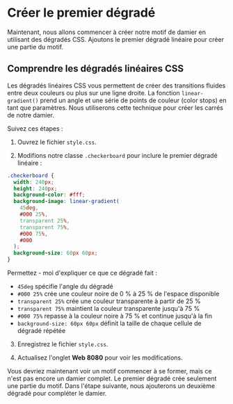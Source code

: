 # Créer le premier dégradé

Maintenant, nous allons commencer à créer notre motif de damier en utilisant des dégradés CSS. Ajoutons le premier dégradé linéaire pour créer une partie du motif.

## Comprendre les dégradés linéaires CSS

Les dégradés linéaires CSS vous permettent de créer des transitions fluides entre deux couleurs ou plus sur une ligne droite. La fonction `linear-gradient()` prend un angle et une série de points de couleur (color stops) en tant que paramètres. Nous utiliserons cette technique pour créer les carrés de notre damier.

Suivez ces étapes :

1. Ouvrez le fichier `style.css`.

2. Modifions notre classe `.checkerboard` pour inclure le premier dégradé linéaire :

```css
.checkerboard {
  width: 240px;
  height: 240px;
  background-color: #fff;
  background-image: linear-gradient(
    45deg,
    #000 25%,
    transparent 25%,
    transparent 75%,
    #000 75%,
    #000
  );
  background-size: 60px 60px;
}
```

Permettez - moi d'expliquer ce que ce dégradé fait :

- `45deg` spécifie l'angle du dégradé
- `#000 25%` crée une couleur noire de 0 % à 25 % de l'espace disponible
- `transparent 25%` crée une couleur transparente à partir de 25 %
- `transparent 75%` maintient la couleur transparente jusqu'à 75 %
- `#000 75%` repasse à la couleur noire à 75 % et continue jusqu'à la fin
- `background-size: 60px 60px` définit la taille de chaque cellule de dégradé répétée

3. Enregistrez le fichier `style.css`.

4. Actualisez l'onglet **Web 8080** pour voir les modifications.

Vous devriez maintenant voir un motif commencer à se former, mais ce n'est pas encore un damier complet. Le premier dégradé crée seulement une partie du motif. Dans l'étape suivante, nous ajouterons un deuxième dégradé pour compléter le damier.
